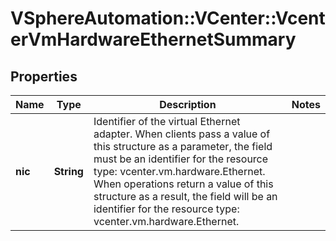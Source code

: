 # VSphereAutomation::VCenter::VcenterVmHardwareEthernetSummary

## Properties
Name | Type | Description | Notes
------------ | ------------- | ------------- | -------------
**nic** | **String** | Identifier of the virtual Ethernet adapter. When clients pass a value of this structure as a parameter, the field must be an identifier for the resource type: vcenter.vm.hardware.Ethernet. When operations return a value of this structure as a result, the field will be an identifier for the resource type: vcenter.vm.hardware.Ethernet. | 


